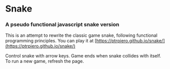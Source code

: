 # Snake

### A pseudo functional javascript snake version

This is an attempt to rewrite the classic game snake, following functional programming principles. You can play it at [https://ptrpiero.github.io/snake/](https://ptrpiero.github.io/snake/)

Control snake with arrow keys. Game ends when snake collides with itself. To run a new game, refresh the page.
